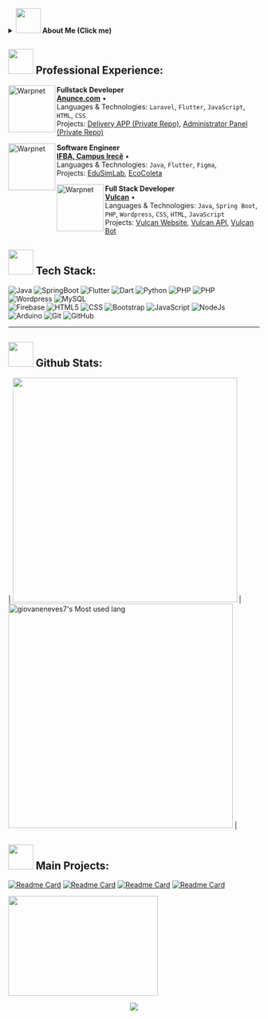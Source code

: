 <details><summary><b><img src="https://media.tenor.com/Q5xwRQjMg8EAAAAj/%E5%93%88%E5%9B%89-hello.gif" width="50" height="50" /> About Me (Click me)</b></summary>
 
 > - My first contact with programming was at the age of 14. I studied the Lua programming language to try to create a game on the Roblox platform. <br>
The following year, I started studying web programming, with the HTML, CSS and JS languages, and I used this knowledge to create a website on the Blogger platform. <br>
When I was 17, I sold the website I had developed and took a break from studying web programming, because at that time I entered the Federal Institute of Education, Science and Technology of Bahia (IFBA), Irecê campus, to start my degree in Systems Analysis and Development. 
During the course, I had contact with several different programming languages and technologies, such as Java, C, Arduino, flutter and so on. <br>
I'm currently a researcher at IFBA, developing software in the Java language, and I'm starting my Final Paper.
 
</details>

<h2> <img src="https://media.tenor.com/I3RjM4xQO0kAAAAj/monitors-typing.gif" width="50" height="50" />
Professional Experience: </h2> 

[<img align="left" height="94px" width="94px" alt="Warpnet" src="https://encrypted-tbn0.gstatic.com/images?q=tbn:ANd9GcTrJB0ImBidUfDl9wgYB0mnM7a4xu09I4F0ozzz29fgNA&s"/>]([https://www.portal.ifba.edu.br/irece](https://m.facebook.com/anuncecom?locale=nl_NL))

**Fullstack Developer** \
[**Anunce.com**](https://www.portal.ifba.edu.br/irece) • \
Languages & Technologies: `Laravel`, `Flutter`, `JavaScript`, `HTML`, `CSS`\
Projects: [Delivery APP (Private Repo)](#), [Administrator Panel (Private Repo)](#) 
<br/>

[<img align="left" height="94px" width="94px" alt="Warpnet" src="https://encrypted-tbn0.gstatic.com/images?q=tbn:ANd9GcR1iQxTBm4ef5bBkXJMAC5-Rglaa1L31Vh4arSrepHT_w&s"/>](https://www.portal.ifba.edu.br/irece)

**Software Engineer** \
[**IFBA, Campus Irecê**](https://www.portal.ifba.edu.br/irece) • \
Languages & Technologies: `Java`, `Flutter`, `Figma`,\
Projects: [EduSimLab](https://github.com/giovaneneves7/Industrial-Process-Simulator-Software), [EcoColeta](https://github.com/giovaneneves7/EcoColeta__Frontend__) 
<br/>

[<img align="left" height="94px" width="94px" alt="Warpnet" src="https://vulcannovel.com.br/wp-content/uploads/elementor/thumbs/Vulcan_logo_azul-1-pl9o7ram601ae7s5b5o6sxi4dyjvwscwfh0apu23gg.png"/>](https://www.vulcannovel.com.br)

**Full Stack Developer** \
[**Vulcan**](https://www.vulcannovel.com.br) • \
Languages & Technologies: `Java`, `Spring Boot`, `PHP`, `Wordpress`, `CSS`, `HTML`, `JavaScript`\
Projects: [Vulcan Website](https://www.vulcannovel.com.br), [Vulcan API](https://github.com/giovaneneves7/Vulcan-API), [Vulcan Bot](https://github.com/giovaneneves7/Lia)
<br/>

<h2> <img src="https://media.tenor.com/I3RjM4xQO0kAAAAj/monitors-typing.gif" width="50" height="50" />
Tech Stack: </h2> 

<p align="left">

![Java](https://img.shields.io/badge/-Java-333333?style=flat&logo=Java&logoColor=007396)
![SpringBoot](https://img.shields.io/badge/-SpringBoot-333333?style=flat&logo=SpringBoot)
![Flutter](https://img.shields.io/badge/-Flutter-333333?style=flat&logo=Flutter)
![Dart](https://img.shields.io/badge/-Dart-333333?style=flat&logo=dart)
![Python](https://img.shields.io/badge/-Pyhton-333333?style=flat&logo=python)
![PHP](https://img.shields.io/badge/-Laravel-333333?style=flat&logo=laravel)
![PHP](https://img.shields.io/badge/-PHP-333333?style=flat&logo=php)
![Wordpress](https://img.shields.io/badge/-Wordpress-333333?style=flat&logo=wordpress)
![MySQL](https://img.shields.io/badge/-MySQL-333333?style=flat&logo=mysql) <br>
![Firebase](https://img.shields.io/badge/-Firebase-333333?style=flat&logo=firebase)
![HTML5](https://img.shields.io/badge/-HTML5-333333?style=flat&logo=HTML5)
![CSS](https://img.shields.io/badge/-CSS-333333?style=flat&logo=CSS3&logoColor=1572B6)
![Bootstrap](https://img.shields.io/badge/-Bootstrap-333333?style=flat&logo=bootstrap&logoColor=1572B6)
![JavaScript](https://img.shields.io/badge/-JavaScript-333333?style=flat&logo=javascript)
![NodeJs](https://img.shields.io/badge/-NodeJS-333333?style=flat&logo=NodeJS)
![Arduino](https://img.shields.io/badge/-Arduino-333333?style=flat&logo=arduino)
![Git](https://img.shields.io/badge/-Git-333333?style=flat&logo=git)
![GitHub](https://img.shields.io/badge/-GitHub-333333?style=flat&logo=github)

<hr>

<h2> <img src="https://media.tenor.com/2lTZe2SvTkIAAAAj/games-game.gif" width="50" height="50" />
Github Stats: </h2>  

| <img width="450em" src="https://github-profile-trophy.vercel.app/?username=giovaneneves7&theme=radical&row=2&column=4&margin-w=10&margin-h=15&no-bg=true)](https://github.com/ryo-ma/github-profile-trophy"> | <img  width="450em" src="https://github-readme-stats.vercel.app/api/top-langs?username=giovaneneves7&show_icons=true&locale=en&layout=compact&theme=radical" alt="giovaneneves7's Most used lang" /> |

<h2> <img src="https://media.tenor.com/PraaeS-b7hAAAAAj/girl-cute.gif" width="50" height="50" />
Main Projects: </h2>  

[![Readme Card](https://github-readme-stats.vercel.app/api/pin/?username=giovaneneves7&repo=Industrial-Process-Simulator-Software&theme=dark)](https://github.com/giovaneneves7/Industrial-Process-Simulator-Software)
[![Readme Card](https://github-readme-stats.vercel.app/api/pin/?username=giovaneneves7&repo=TikTok-Clone-With-React&theme=dark)](https://github.com/giovaneneves7/TikTok-Clone-With-React)
[![Readme Card](https://github-readme-stats.vercel.app/api/pin/?username=giovaneneves7&repo=Vulcan-API&theme=dark)](https://github.com/giovaneneves7/Vulcan-API)
[![Readme Card](https://github-readme-stats.vercel.app/api/pin/?username=giovaneneves7&repo=Java-Discord-Bot-integrated-with-OpenAi-API&theme=dark)](https://github.com/giovaneneves7/Java-Discord-Bot-integrated-with-OpenAi-API)

<img src="https://media.tenor.com/ZYsN_suYpt0AAAAj/johnny-walking-animation.gif" width="300" height="200" /> <p align="center"><img align="center" src="https://profile-counter.glitch.me/{NeveScript}/count.svg" /></p> 
<br>



